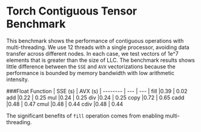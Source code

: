 # Torch Contiguous Tensor Benchmark
This benchmark shows the performance of contiguous operations with multi-threading. We use 12 threads with a single processor, avoiding data transfer across different nodes. In each case, we test vectors of 1e^7 elements that is greater than the size of LLC. The benchmark results shows little difference between the `SSE` and `AVX` vectorizations because the performance is bounded by memory bandwidth with low arithmetic intensity.

###Float
Function | SSE (s) | AVX (s) |
-------- | --- | --- |
fill |0.39 | 0.02
add |0.22 | 0.25
mul |0.24 | 0.25
div |0.24 | 0.25
copy |0.72 | 0.65
cadd |0.48 | 0.47
cmul |0.48 | 0.44
cdiv |0.48 | 0.44

The significant benefits of `fill` operation comes from enabling multi-threading.
